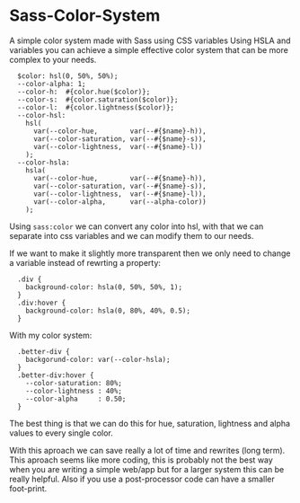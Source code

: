 # Sass-Color-System
A simple color system made with Sass using CSS variables
Using HSLA and variables you can achieve a simple effective color system that can be more complex to your needs.

```
  $color: hsl(0, 50%, 50%);
  --color-alpha: 1;
  --color-h:  #{color.hue($color)};
  --color-s:  #{color.saturation($color)};
  --color-l:  #{color.lightness($color)};
  --color-hsl: 
    hsl(
      var(--color-hue,        var(--#{$name}-h)),
      var(--color-saturation, var(--#{$name}-s)),
      var(--color-lightness,  var(--#{$name}-l))
    );
  --color-hsla: 
    hsla(
      var(--color-hue,        var(--#{$name}-h)),
      var(--color-saturation, var(--#{$name}-s)),
      var(--color-lightness,  var(--#{$name}-l)),
      var(--color-alpha,      var(--alpha-color))
    );
```

Using `sass:color` we can convert any color into hsl, with that we can separate into css variables and we can modify them to our needs.

If we want to make it slightly more transparent then we only need to change a variable instead of rewrting a property:
```
  .div {
    background-color: hsla(0, 50%, 50%, 1);
  }
  .div:hover {
    background-color: hsla(0, 80%, 40%, 0.5);
  }
```

With my color system:

```
  .better-div {
    backgorund-color: var(--color-hsla);
  }
  .better-div:hover {
    --color-saturation: 80%;
    --color-lightness : 40%;
    --color-alpha     : 0.50;
  }

```

The best thing is that we can do this for hue, saturation, lightness and alpha values to every single color.

With this aproach we can save really a lot of time and rewrites (long term). 
This aproach seems like more coding, this is probably not the best way when you are writing a simple web/app but for a larger system this can be really helpful.
Also if you use a post-processor code can have a smaller foot-print.